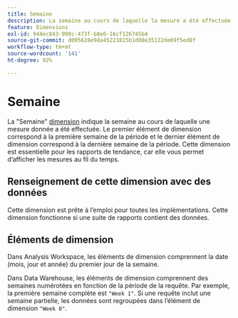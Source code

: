 ```yaml
---
title: Semaine
description: La semaine au cours de laquelle la mesure a été effectuée.
feature: Dimensions
exl-id: 944ec843-998c-473f-b8e6-16cf126745b4
source-git-commit: d095628e94a45221815b1d08e35132de09f5ed8f
workflow-type: tm+mt
source-wordcount: '141'
ht-degree: 92%

---
```


# Semaine

La &quot;Semaine&quot; [dimension](overview.md) indique la semaine au cours de laquelle une mesure donnée a été effectuée. Le premier élément de dimension correspond à la première semaine de la période et le dernier élément de dimension correspond à la dernière semaine de la période. Cette dimension est essentielle pour les rapports de tendance, car elle vous permet d’afficher les mesures au fil du temps.

## Renseignement de cette dimension avec des données

Cette dimension est prête à l’emploi pour toutes les implémentations. Cette dimension fonctionne si une suite de rapports contient des données.

## Éléments de dimension

Dans Analysis Workspace, les éléments de dimension comprennent la date (mois, jour et année) du premier jour de la semaine.

Dans Data Warehouse, les éléments de dimension comprennent des semaines numérotées en fonction de la période de la requête. Par exemple, la première semaine complète est `"Week 1"`. Si une requête inclut une semaine partielle, les données sont regroupées dans l’élément de dimension `"Week 0"`.
